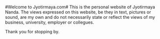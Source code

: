 #Welcome to Jyotirmaya.com#
This is the personal website of Jyotirmaya Nanda. The views expressed on this website, be they in text, pictures or sound, are my own and do not necessarily state or reflect the views of my business, university, employer or collegues.

Thank you for stopping by.
